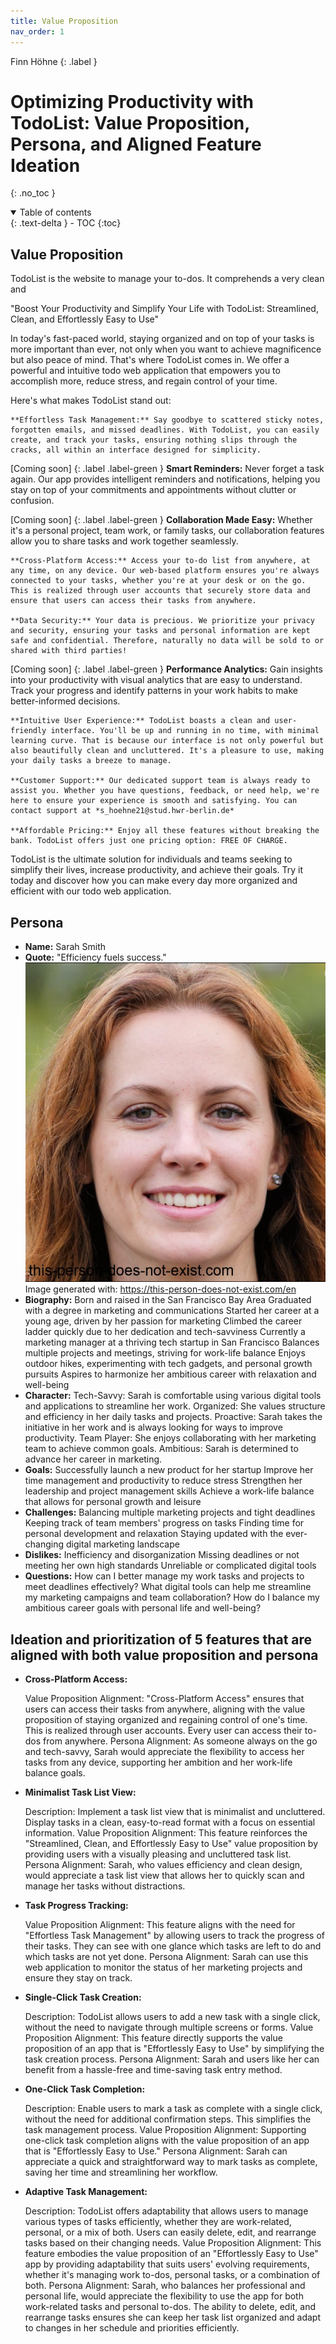 ```yaml
---
title: Value Proposition
nav_order: 1
---
```


Finn Höhne
{: .label }

# Optimizing Productivity with TodoList: Value Proposition, Persona, and Aligned Feature Ideation
{: .no_toc }

<details open markdown="block">
  <summary>
    Table of contents
  </summary>
  {: .text-delta }
- TOC
{:toc}
</details>

## Value Proposition

TodoList is the website to manage your to-dos. It comprehends a very clean and 

"Boost Your Productivity and Simplify Your Life with TodoList: Streamlined, Clean, and Effortlessly Easy to Use"

In today's fast-paced world, staying organized and on top of your tasks is more important than ever, not only when you want to achieve magnificence but also peace of mind. That's where TodoList comes in. We offer a powerful and intuitive todo web application that empowers you to accomplish more, reduce stress, and regain control of your time.

Here's what makes TodoList stand out:

    **Effortless Task Management:** Say goodbye to scattered sticky notes, forgotten emails, and missed deadlines. With TodoList, you can easily create, and track your tasks, ensuring nothing slips through the cracks, all within an interface designed for simplicity.

[Coming soon]
{: .label .label-green }
    **Smart Reminders:** Never forget a task again. Our app provides intelligent reminders and notifications, helping you stay on top of your commitments and appointments without clutter or confusion.

[Coming soon]
{: .label .label-green }
    **Collaboration Made Easy:** Whether it's a personal project, team work, or family tasks, our collaboration features allow you to share tasks and work together seamlessly.

    **Cross-Platform Access:** Access your to-do list from anywhere, at any time, on any device. Our web-based platform ensures you're always connected to your tasks, whether you're at your desk or on the go. This is realized through user accounts that securely store data and ensure that users can access their tasks from anywhere.

    **Data Security:** Your data is precious. We prioritize your privacy and security, ensuring your tasks and personal information are kept safe and confidential. Therefore, naturally no data will be sold to or shared with third parties!

[Coming soon]
{: .label .label-green }
    **Performance Analytics:** Gain insights into your productivity with visual analytics that are easy to understand. Track your progress and identify patterns in your work habits to make better-informed decisions.

    **Intuitive User Experience:** TodoList boasts a clean and user-friendly interface. You'll be up and running in no time, with minimal learning curve. That is because our interface is not only powerful but also beautifully clean and uncluttered. It's a pleasure to use, making your daily tasks a breeze to manage.

    **Customer Support:** Our dedicated support team is always ready to assist you. Whether you have questions, feedback, or need help, we're here to ensure your experience is smooth and satisfying. You can contact support at *s_hoehne21@stud.hwr-berlin.de*

    **Affordable Pricing:** Enjoy all these features without breaking the bank. TodoList offers just one pricing option: FREE OF CHARGE.

TodoList is the ultimate solution for individuals and teams seeking to simplify their lives, increase productivity, and achieve their goals. Try it today and discover how you can make every day more organized and efficient with our todo web application.


## Persona

+ **Name:** Sarah Smith
+ **Quote:** "Efficiency fuels success."
![PictureSarah Smith](assets/images/PersonaPic.PNG)
  Image generated with: https://this-person-does-not-exist.com/en 
+ **Biography:**     Born and raised in the San Francisco Bay Area
    Graduated with a degree in marketing and communications
    Started her career at a young age, driven by her passion for marketing
    Climbed the career ladder quickly due to her dedication and tech-savviness
    Currently a marketing manager at a thriving tech startup in San Francisco
    Balances multiple projects and meetings, striving for work-life balance
    Enjoys outdoor hikes, experimenting with tech gadgets, and personal growth pursuits
    Aspires to harmonize her ambitious career with relaxation and well-being
+ **Character:**     Tech-Savvy: Sarah is comfortable using various digital tools and applications to streamline her work.
    Organized: She values structure and efficiency in her daily tasks and projects.
    Proactive: Sarah takes the initiative in her work and is always looking for ways to improve productivity.
    Team Player: She enjoys collaborating with her marketing team to achieve common goals.
    Ambitious: Sarah is determined to advance her career in marketing.
+ **Goals:**    Successfully launch a new product for her startup
    Improve her time management and productivity to reduce stress
    Strengthen her leadership and project management skills
    Achieve a work-life balance that allows for personal growth and leisure
+ **Challenges:**    Balancing multiple marketing projects and tight deadlines
    Keeping track of team members' progress on tasks
    Finding time for personal development and relaxation
    Staying updated with the ever-changing digital marketing landscape
+ **Dislikes:**    Inefficiency and disorganization
    Missing deadlines or not meeting her own high standards
    Unreliable or complicated digital tools
+ **Questions:**
    How can I better manage my work tasks and projects to meet deadlines effectively?
    What digital tools can help me streamline my marketing campaigns and team collaboration?
    How do I balance my ambitious career goals with personal life and well-being?

## Ideation and prioritization of 5 features that are aligned with both value proposition and persona

+ **Cross-Platform Access:**

    Value Proposition Alignment: "Cross-Platform Access" ensures that users can access their tasks from anywhere, aligning with the value proposition of staying organized and regaining control of one's time. This is realized through user accounts. Every user can access their to-dos from anywhere.
    Persona Alignment: As someone always on the go and tech-savvy, Sarah would appreciate the flexibility to access her tasks from any device, supporting her ambition and her work-life balance goals.

+ **Minimalist Task List View:**

    Description: Implement a task list view that is minimalist and uncluttered. Display tasks in a clean, easy-to-read format with a focus on essential information.
    Value Proposition Alignment: This feature reinforces the "Streamlined, Clean, and Effortlessly Easy to Use" value proposition by providing users with a visually pleasing and uncluttered task list.
    Persona Alignment: Sarah, who values efficiency and clean design, would appreciate a task list view that allows her to quickly scan and manage her tasks without distractions.

+ **Task Progress Tracking:**

    Value Proposition Alignment: This feature aligns with the need for "Effortless Task Management" by allowing users to track the progress of their tasks. They can see with one glance which tasks are left to do and which tasks are not yet done.
    Persona Alignment: Sarah can use this web application to monitor the status of her marketing projects and ensure they stay on track.

+ **Single-Click Task Creation:**

    Description: TodoList allows users to add a new task with a single click, without the need to navigate through multiple screens or forms.
    Value Proposition Alignment: This feature directly supports the value proposition of an app that is "Effortlessly Easy to Use" by simplifying the task creation process.
    Persona Alignment: Sarah and users like her can benefit from a hassle-free and time-saving task entry method.

+ **One-Click Task Completion:**

    Description: Enable users to mark a task as complete with a single click, without the need for additional confirmation steps. This simplifies the task management process.
    Value Proposition Alignment: Supporting one-click task completion aligns with the value proposition of an app that is "Effortlessly Easy to Use."
    Persona Alignment: Sarah can appreciate a quick and straightforward way to mark tasks as complete, saving her time and streamlining her workflow.

+ **Adaptive Task Management:**

    Description: TodoList offers adaptability that allows users to manage various types of tasks efficiently, whether they are work-related, personal, or a mix of both. Users can easily delete, edit, and rearrange tasks based on their changing needs.
    Value Proposition Alignment: This feature embodies the value proposition of an "Effortlessly Easy to Use" app by providing adaptability that suits users' evolving requirements, whether it's managing work to-dos, personal tasks, or a combination of both.
    Persona Alignment: Sarah, who balances her professional and personal life, would appreciate the flexibility to use the app for both work-related tasks and personal to-dos. The ability to delete, edit, and rearrange tasks ensures she can keep her task list organized and adapt to changes in her schedule and priorities efficiently.